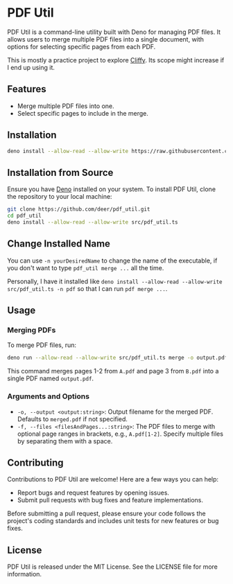 # PDF Util

PDF Util is a command-line utility built with Deno for managing PDF files. It
allows users to merge multiple PDF files into a single document, with options
for selecting specific pages from each PDF.

This is mostly a practice project to explore [Cliffy](https://cliffy.io/). Its
scope might increase if I end up using it.

## Features

- Merge multiple PDF files into one.
- Select specific pages to include in the merge.

## Installation

```bash
deno install --allow-read --allow-write https://raw.githubusercontent.com/deer/pdf_util/main/src/pdf_utiil.ts
```

## Installation from Source

Ensure you have [Deno](https://deno.land/) installed on your system. To install
PDF Util, clone the repository to your local machine:

```bash
git clone https://github.com/deer/pdf_util.git
cd pdf_util
deno install --allow-read --allow-write src/pdf_util.ts
```

## Change Installed Name

You can use `-n yourDesiredName` to change the name of the executable, if you
don't want to type `pdf_util merge ...` all the time.

Personally, I have it installed like
`deno install --allow-read --allow-write src/pdf_util.ts -n pdf` so that I can
run `pdf merge ...`.

## Usage

### Merging PDFs

To merge PDF files, run:

```bash
deno run --allow-read --allow-write src/pdf_util.ts merge -o output.pdf -f A.pdf:1-2 B.pdf:3
```

This command merges pages 1-2 from `A.pdf` and page 3 from `B.pdf` into a single
PDF named `output.pdf`.

### Arguments and Options

- `-o, --output <output:string>`: Output filename for the merged PDF. Defaults
  to `merged.pdf` if not specified.
- `-f, --files <filesAndPages...:string>`: The PDF files to merge with optional
  page ranges in brackets, e.g., `A.pdf[1-2]`. Specify multiple files by
  separating them with a space.

## Contributing

Contributions to PDF Util are welcome! Here are a few ways you can help:

- Report bugs and request features by opening issues.
- Submit pull requests with bug fixes and feature implementations.

Before submitting a pull request, please ensure your code follows the project's
coding standards and includes unit tests for new features or bug fixes.

## License

PDF Util is released under the MIT License. See the LICENSE file for more
information.
